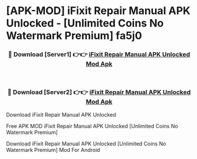# [APK-MOD] iFixit  Repair Manual APK Unlocked - [Unlimited Coins No Watermark Premium] fa5j0



<div align="center">
<h3>🔴 Download [Server1] 👉👉 <a href="https://momento.my/?title=iFixit__Repair_Manual_APK_Unlocked">iFixit  Repair Manual APK Unlocked Mod Apk</a></h3><br>

<h3>🔴 Download [Server2] 👉👉 <a href="https://momento.my/?title=iFixit__Repair_Manual_APK_Unlocked">iFixit  Repair Manual APK Unlocked Mod Apk</a></h3>
</div>



Download iFixit  Repair Manual APK Unlocked 

Free APK MOD iFixit  Repair Manual APK Unlocked [Unlimited Coins No Watermark Premium]

Download iFixit  Repair Manual APK Unlocked [Unlimited Coins No Watermark Premium] Mod For Android
